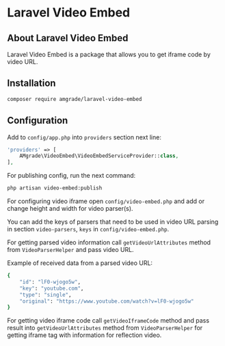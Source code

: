 # Laravel Video Embed

## About Laravel Video Embed

Laravel Video Embed is a package that allows you to get iframe code by video URL.

## Installation

```bash
composer require amgrade/laravel-video-embed
```

## Configuration
Add to `config/app.php` into `providers` section next line:

```php
'providers' => [
    AMgrade\VideoEmbed\VideoEmbedServiceProvider::class,
],
```

For publishing config, run the next command:

```bash
php artisan video-embed:publish
```

For configuring video iframe open `config/video-embed.php` and add or change height and width for video parser(s).

You can add the keys of parsers that need to be used in video URL parsing in section `video-parsers`, `keys` in `config/video-embed.php`.

For getting parsed video information call `getVideoUrlAttributes` method from `VideoParserHelper` and pass video URL.

Example of received data from a parsed video URL: 

```bash
{
	"id": "lF0-wjogo5w",
	"key": "youtube.com",
	"type": "single",
	"original": "https://www.youtube.com/watch?v=lF0-wjogo5w"
}
```

For getting video iframe code call `getVideoIframeCode` method and pass result into `getVideoUrlAttributes` method from `VideoParserHelper` for getting iframe tag with information for reflection video.

